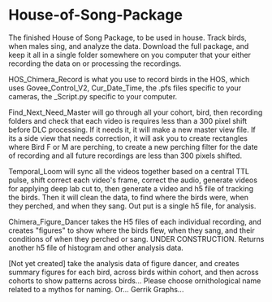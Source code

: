 # House-of-Song-Package
The finished House of Song Package, to be used in house. Track birds, when males sing, and analyze the data.
Download the full package, and keep it all in a single folder somewhere on you computer that your either recording the data on or processing the recordings.

HOS_Chimera_Record is what you use to record birds in the HOS, which uses Govee_Control_V2, Cur_Date_Time, the .pfs files specific to your cameras, the _Script.py specific to your computer.

Find_Next_Need_Master will go through all your cohort, bird, then recording folders and check that each video is requires less than a 300 pixel shift before DLC processing. If it needs it, it will make a new master view file. If its a side view that needs correction, it will ask you to create rectangles where Bird F or M are perching, to create a new perching filter for the date of recording and all future recordings are less than 300 pixels shifted.

Temporal_Loom will sync all the videos together based on a central TTL pulse, shift correct each video's frame, correct the audio, generate videos for applying deep lab cut to, then generate a video and h5 file of tracking the birds. Then it will clean the data, to find where the birds were, when they perched, and when they sang. Out put is a single h5 file, for analysis.

Chimera_Figure_Dancer takes the H5 files of each individual recording, and creates "figures" to show where the birds flew, when they sang, and their conditions of when they perched or sang. UNDER CONSTRUCTION. Returns another h5 file of histogram and other analysis data.

[Not yet created] take the analysis data of figure dancer, and creates summary figures for each bird, across birds within cohort, and then across cohorts to show patterns across birds... Please choose ornithological name related to a mythos for naming. Or... Gerrik Graphs...
